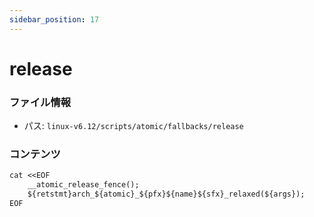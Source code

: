 ```yaml
---
sidebar_position: 17
---
```

# release

### ファイル情報

- パス: `linux-v6.12/scripts/atomic/fallbacks/release`

### コンテンツ

```txt
cat <<EOF
	__atomic_release_fence();
	${retstmt}arch_${atomic}_${pfx}${name}${sfx}_relaxed(${args});
EOF

```
